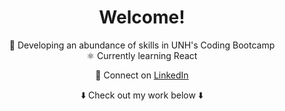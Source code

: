 <div align="center">

# Welcome!

🧰 Developing an abundance of skills in UNH's Coding Bootcamp  
⚛️ Currently learning React  <!-- & building a JavaScript card game  -->  

🔗 Connect on [LinkedIn](https://www.linkedin.com/in/joeldore/)  

⬇️ Check out my work below ⬇️

</div>

<!--
# Ideas:
- 🔭 Currently working on...
- 👯 Looking to collaborate on...
- 🤔 Looking for help with...
- 💬 Ask me about...
- 📫 How to reach me: 
- ⚡ Fun fact: 
-->
